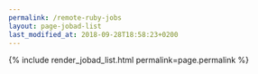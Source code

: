 ```yaml
---
permalink: /remote-ruby-jobs
layout: page-jobad-list
last_modified_at: 2018-09-28T18:58:23+0200
---
```

{% include render_jobad_list.html permalink=page.permalink %}
